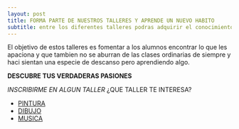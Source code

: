 ```yaml
---
layout: post
title: FORMA PARTE DE NUESTROS TALLERES Y APRENDE UN NUEVO HABITO 
subtitle: entre los diferentes talleres podras adquirir el conocimiento basico de lo que mas te guste y hacerlo de mejor manera
---
```

El objetivo de estos talleres es fomentar a los alumnos encontrar lo que les apaciona y que tambien no se aburran de las clases ordinarias de siempre y haci sientan una especie de descanso pero aprendiendo algo. 

**DESCUBRE TUS VERDADERAS PASIONES** 

*INSCRIBIRME EN ALGUN TALLER*
¿QUE TALLER TE INTERESA? 

- [PINTURA](./PINTURA.MD) 
- [DIBUJO](./DIBUJO.MD)
- [MUSICA](./MUSICA,MD) 
